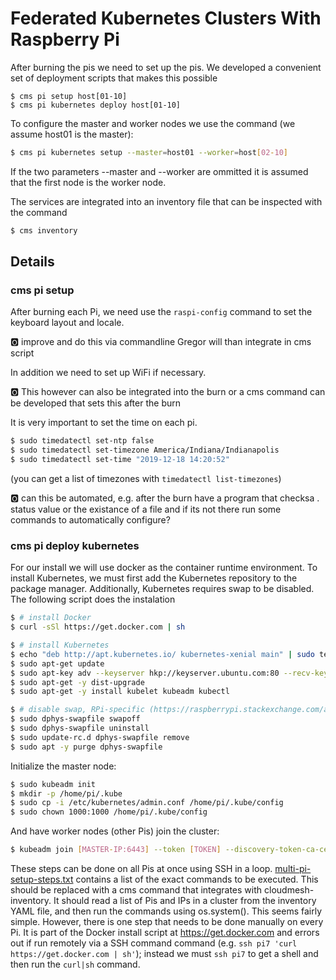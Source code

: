 # Federated Kubernetes Clusters With Raspberry Pi

<!-- comment configures vim to enable word wrapping; gggqG to force rewrap -->
<!-- vim: set tw=79 fo+=t fo-=l: -->

After burning the pis we need to set up the pis. We developed a convenient set of deployment scripts that makes this possible


```
$ cms pi setup host[01-10]
$ cms pi kubernetes deploy host[01-10]
```

To configure the master and worker nodes we use the command (we assume host01 is the master):

```bash
$ cms pi kubernetes setup --master=host01 --worker=host[02-10]
```

If the two parameters --master and --worker are ommitted it is assumed that the first node is the worker node.

The services are integrated into an inventory file that can be inspected with the command

```bash
$ cms inventory
```

## Details

### cms pi setup 

After burning each Pi, we need use the `raspi-config` command to set the keyboard
layout and locale. 

:o2: improve and do this via commandline Gregor will than integrate in cms script

In addition we need to set up WiFi if necessary. 

:o2: This however can also be integrated into the burn or a cms command can be developed that sets this after the burn

It is very important to set the time on each pi.


```bash
$ sudo timedatectl set-ntp false
$ sudo timedatectl set-timezone America/Indiana/Indianapolis
$ sudo timedatectl set-time "2019-12-18 14:20:52"
```

(you can get a list of timezones with `timedatectl list-timezones`)

:o2: can this be automated, e.g. after the burn have a program that checksa . status value or the existance of a file and if its not there run some commands to automatically configure?


### cms pi deploy kubernetes 

For our install we will use docker as the container runtime environment.
To install  Kubernetes, we must first 
add the Kubernetes repository to the package manager.
Additionally, Kubernetes requires swap to be disabled. The following script 
does the instalation 

```bash
$ # install Docker
$ curl -sSl https://get.docker.com | sh

$ # install Kubernetes
$ echo "deb http://apt.kubernetes.io/ kubernetes-xenial main" | sudo tee /etc/apt/sources.list.d/kubernetes.list
$ sudo apt-get update
$ sudo apt-key adv --keyserver hkp://keyserver.ubuntu.com:80 --recv-keys 6A030B21BA07F4FB
$ sudo apt-get -y dist-upgrade
$ sudo apt-get -y install kubelet kubeadm kubectl

$ # disable swap, RPi-specific (https://raspberrypi.stackexchange.com/a/100606)
$ sudo dphys-swapfile swapoff
$ sudo dphys-swapfile uninstall
$ sudo update-rc.d dphys-swapfile remove
$ sudo apt -y purge dphys-swapfile
```

Initialize the master node:

```bash
$ sudo kubeadm init
$ mkdir -p /home/pi/.kube
$ sudo cp -i /etc/kubernetes/admin.conf /home/pi/.kube/config
$ sudo chown 1000:1000 /home/pi/.kube/config
```

And have worker nodes (other Pis) join the cluster:

```bash
$ kubeadm join [MASTER-IP:6443] --token [TOKEN] --discovery-token-ca-cert-hash [HASH]
```

These steps can be done on all Pis at once using SSH in a loop.
[multi-pi-setup-steps.txt](multi-pi-setup-steps.txt) contains a list of the
exact commands to be executed. This should be replaced with a cms command that
integrates with cloudmesh-inventory. It should read a list of Pis and IPs in a
cluster from the inventory YAML file, and then run the commands using
os.system(). This seems fairly simple. However, there is one step that needs to
be done manually on every Pi. It is part of the Docker install script at
<https://get.docker.com> and errors out if run remotely via a SSH command
command (e.g. `ssh pi7 'curl https://get.docker.com | sh'`); instead we must
`ssh pi7` to get a shell and then run the `curl|sh` command.
